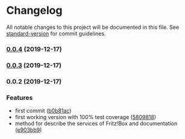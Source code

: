 # Changelog

All notable changes to this project will be documented in this file. See [standard-version](https://github.com/conventional-changelog/standard-version) for commit guidelines.

### [0.0.4](https://gitlab.com/ulfalfa/fritzbox/compare/v0.0.3...v0.0.4) (2019-12-17)

### [0.0.3](https://gitlab.com/ulfalfa/fritzbox/compare/v0.0.2...v0.0.3) (2019-12-17)

### 0.0.2 (2019-12-17)


### Features

* first commit ([b0b81ac](https://gitlab.com/ulfalfa/fritzbox/commit/b0b81acb6eb051feb5c561dfe4cd85d4f5ae8010))
* first working version with 100% test coverage ([5809818](https://gitlab.com/ulfalfa/fritzbox/commit/58098188d93953eaca6c1dbf3e27a4154ec56cf1))
* method for describe the services of Fritz!Box and documentation ([e903bb9](https://gitlab.com/ulfalfa/fritzbox/commit/e903bb93c3cc87ff9e7a5d914566069b3ac8ffad))
